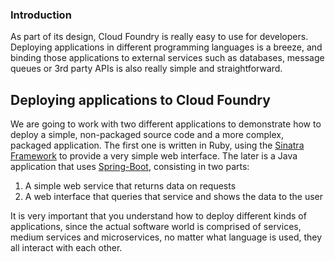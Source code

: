 ### Introduction

As part of its design, Cloud Foundry is really easy to use for developers. Deploying applications in different programming languages is a breeze, and binding those applications to external services such as databases, message queues or 3rd party APIs is also really simple and straightforward.

Deploying applications to Cloud Foundry
---------------------------------------

We are going to work with two different applications to demonstrate how to deploy a simple, non-packaged source code and a more complex, packaged application. The first one is written in Ruby, using the [Sinatra Framework](http://www.sinatrarb.com/) to provide a very simple web interface. The later is a Java application that uses [Spring-Boot](http://projects.spring.io/spring-boot/), consisting in two parts:

1.	A simple web service that returns data on requests
2.	A web interface that queries that service and shows the data to the user

It is very important that you understand how to deploy different kinds of applications, since the actual software world is comprised of services, medium services and microservices, no matter what language is used, they all interact with each other.
